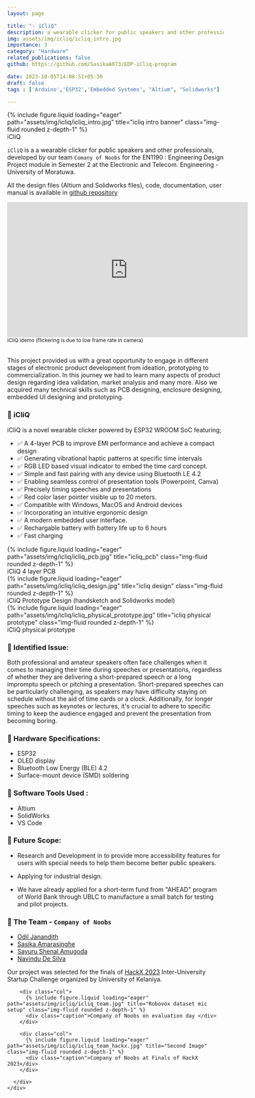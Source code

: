 ```yaml
---
layout: page

title: "💡 iCliQ"
description: a wearable clicker for public speakers and other professionals 
img: assets/img/icliq/icliq_intro.jpg
importance: 3
category: "Hardware"
related_publications: false
github: https://github.com/SasikaA073/EDP-iCliq-program

date: 2023-10-05T14:08:51+05:30
draft: false
tags : ['Arduino','ESP32','Embedded Systems', "Altium", "Solidworks"]

---
```

<div class="row">
    <div class="">
        {% include figure.liquid loading="eager" path="assets/img/icliq/icliq_intro.jpg" title="icliq intro banner" class="img-fluid rounded z-depth-1" %}
    </div>
</div>
<div class="caption">
    iCliQ  
</div>

`iCliQ` is a a wearable clicker for public speakers and other professionals, developed by our team `Comany of Noobs` for the EN1190 : Engineering Design Project module in Semester 2 at the Electronic and Telecom. Engineering - University of Moratuwa.

All the design files (Altium and Solidworks files), code, documentation, user manual is available in [github repository](https://github.com/SasikaA073/EDP-iCliq-program)

<div class="row">
    <div ><center>
        <iframe width="560" height="315" src="https://www.youtube.com/embed/_72fhzobwvY?si=W7aJNdSeDbzSfOqW" title="YouTube video player" frameborder="0" allow="accelerometer; autoplay; clipboard-write; encrypted-media; gyroscope; picture-in-picture; web-share" referrerpolicy="strict-origin-when-cross-origin" allowfullscreen></iframe>
        </center>
    </div>
</div>
<div style="font-size: smaller;">
    iCliQ idemo (flickering is due to low frame rate in camera)
</div>

<br>

This project provided us with a great opportunity to engage in different stages of electronic product development from ideation, prototyping to commercialization. In this journey we had to learn many aspects of product design regarding idea validation, market analysis and many more. Also we acquired many technical skills such as PCB designing, enclosure designing, embedded UI designing and prototyping. 

### 🔆 iCliQ

iCliQ is a novel wearable clicker powered by ESP32 WROOM SoC featuring;

- ✅ A 4-layer PCB to improve EMI performance and achieve a compact design
- ✅ Generating vibrational haptic patterns at specific time intervals 
- ✅ RGB LED based visual indicator to embed the time card concept.
- ✅ Simple and fast pairing with any device using Bluetooth LE 4.2 
- ✅ Enabling seamless control of presentation tools (Powerpoint, Canva)
- ✅ Precisely timing speeches and presentations
- ✅ Red color laser pointer visible up to 20 meters.
- ✅ Compatible with Windows, MacOS and Android devices 
- ✅ Incorporating an intuitive ergonomic design 
- ✅ A modern embedded user interface.
- ✅ Rechargable battery with battery life up to 6 hours 
- ✅ Fast charging

<div class="row">
    <div class="">
        {% include figure.liquid loading="eager" path="assets/img/icliq/icliq_pcb.jpg" title="icliq_pcb" class="img-fluid rounded z-depth-1" %}
    </div>
</div>
<div class="caption">
    iCliQ 4 layer PCB 
</div>

<div class="row">
    <div class="">
        {% include figure.liquid loading="eager" path="assets/img/icliq/icliq_design.jpg" title="icliq design" class="img-fluid rounded z-depth-1" %}
    </div>
</div>
<div class="caption">
    iCliQ Prototype Design (handsketch and Solidworks model)
</div>

<div class="row">
    <div class="">
        {% include figure.liquid loading="eager" path="assets/img/icliq/icliq_physical_prototype.jpg" title="icliq physical prototype" class="img-fluid rounded z-depth-1" %}
    </div>
</div>
<div class="caption">
    iCliQ physical prototype
</div>

### 🔆 Identified Issue:

Both professional and amateur speakers often face challenges when it comes to managing their time during speeches or presentations, regardless of whether they are delivering a short-prepared speech or a long impromptu speech or pitching a presentation. Short-prepared speeches can be particularly challenging, as speakers may have difficulty staying on schedule without the aid of time cards or a clock. Additionally, for longer speeches such as keynotes or lectures, it's crucial to adhere to specific timing to keep the audience engaged and prevent the presentation from becoming boring.

### 🔆 Hardware Specifications:

- ESP32
- OLED display
- Bluetooth Low Energy (BLE) 4.2
- Surface-mount device (SMD) soldering

### 🔆 Software Tools Used :

- Altium
- SolidWorks
- VS Code

### 🔆 Future Scope:

- Research and Development in to provide more accessibility features for users with special needs to help them become better public speakers.

- Applying for industrial design.

- We have already applied for a short-term fund from "AHEAD" program of World Bank through UBLC to manufacture a small batch for testing and pilot projects.

### 🔆 The Team - `Company of Noobs`

- [Odil Janandith](https://lk.linkedin.com/in/odil-janandith-940a63166)
- [Sasika Amarasinghe](https://lk.linkedin.com/in/sasika-amarasinghe)
- [Sayuru Shenal Amugoda](https://lk.linkedin.com/in/sayuru-amugoda-289626276)
- [Navindu De Silva](https://lk.linkedin.com/in/navindu-de-silva-6b0b7b219)


Our project was selected for the finals of [HackX 2023](https://www.hackx.lk/)  Inter-University Startup Challenge organized by University of Kelaniya. 

<div class="container">
  <div class="row">
    <div class="col-sm">
      <div class="row">

        <div class="col">
          {% include figure.liquid loading="eager" path="assets/img/icliq/icliq_team.jpg" title="Robovox dataset mic setup" class="img-fluid rounded z-depth-1" %}
          <div class="caption">Company of Noobs on evaluation day </div>
        </div>

        <div class="col">
          {% include figure.liquid loading="eager" path="assets/img/icliq/icliq_team_hackx.jpg" title="Second Image" class="img-fluid rounded z-depth-1" %}
          <div class="caption">Company of Noobs at Finals of HackX 2023</div>
        </div>

      </div>
    </div>
  </div>
</div>
